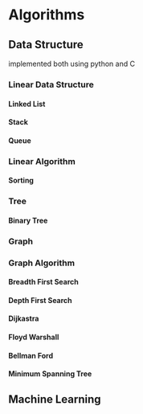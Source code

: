 # Algorithms

## Data Structure

implemented both using python and C

### Linear Data Structure

#### Linked List

#### Stack

#### Queue

### Linear Algorithm

#### Sorting

### Tree

#### Binary Tree

### Graph

### Graph Algorithm

#### Breadth First Search

#### Depth First Search

#### Dijkastra

#### Floyd Warshall

#### Bellman Ford

#### Minimum Spanning Tree

## Machine Learning
